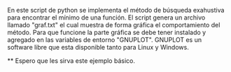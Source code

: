 En este script de python se implementa el método de búsqueda exahustiva para encontrar el mínimo de una función.
El script genera un archivo llamado "graf.txt" el cual muestra de forma gráfica el comportamiento del método.
Para que funcione la parte gráfica se debe tener instalado y agregado en las variables de entorno "GNUPLOT".
GNUPLOT es un software libre que esta disponible tanto para Linux y Windows.

** Espero que les sirva este ejemplo básico.
